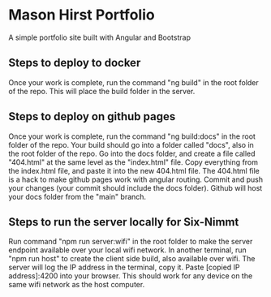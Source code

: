 # Mason Hirst Portfolio

A simple portfolio site built with Angular and Bootstrap

## Steps to deploy to docker
Once your work is complete, run the command "ng build" in the root folder of the repo. This will place the build folder in the server.

## Steps to deploy on github pages
Once your work is complete, run the command "ng build:docs" in the root folder of the repo.
Your build should go into a folder called "docs", also in the root folder of the repo.
Go into the docs folder, and create a file called "404.html" at the same level as the "index.html" file.
Copy everything from the index.html file, and paste it into the new 404.html file.
The 404.html file is a hack to make github pages work with angular routing.
Commit and push your changes (your commit should include the docs folder).
Github will host your docs folder from the "main" branch.

## Steps to run the server locally for Six-Nimmt
Run command "npm run server:wifi" in the root folder to make the server endpoint available over your local wifi network.
In another terminal, run "npm run host" to create the client side build, also available over wifi.
The server will log the IP address in the terminal, copy it.
Paste [copied IP address]:4200 into your browser. This should work for any device on the same wifi network as the host computer.

